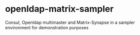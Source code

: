 # openldap-matrix-sampler
Consul, Openldap multimaster and Matrix-Synapse in a sampler environment for demonstration purposes
